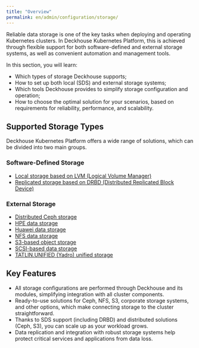 ```yaml
---
title: "Overview"
permalink: en/admin/configuration/storage/
---
```


Reliable data storage is one of the key tasks when deploying and operating Kubernetes clusters. In Deckhouse Kubernetes Platform, this is achieved through flexible support for both software-defined and external storage systems, as well as convenient automation and management tools.

In this section, you will learn:
- Which types of storage Deckhouse supports;
- How to set up both local (SDS) and external storage systems;
- Which tools Deckhouse provides to simplify storage configuration and operation;
- How to choose the optimal solution for your scenarios, based on requirements for reliability, performance, and scalability.

## Supported Storage Types

Deckhouse Kubernetes Platform offers a wide range of solutions, which can be divided into two main groups.

### Software-Defined Storage

- [Local storage based on LVM (Logical Volume Manager)](../storage/sds/lvm-local.html)
- [Replicated storage based on DRBD (Distributed Replicated Block Device)](../storage/sds/lvm-replicated.html)

### External Storage

- [Distributed Ceph storage](../storage/external/ceph.html)
- [HPE data storage](../storage/external/hpe.html)
- [Huawei data storage](../storage/external/huawei.html)
- [NFS data storage](../storage/external/nfs.html)
- [S3-based object storage](../storage/external/s3.html)
- [SCSI-based data storage](../storage/external/scsi.html)
- [TATLIN.UNIFIED (Yadro) unified storage](../storage/external/yadro.html)

## Key Features

- All storage configurations are performed through Deckhouse and its modules, simplifying integration with all cluster components.
- Ready-to-use solutions for Ceph, NFS, S3, corporate storage systems, and other options, which make connecting storage to the cluster straightforward.
- Thanks to SDS support (including DRBD) and distributed solutions (Ceph, S3), you can scale up as your workload grows.
- Data replication and integration with robust storage systems help protect critical services and applications from data loss.
